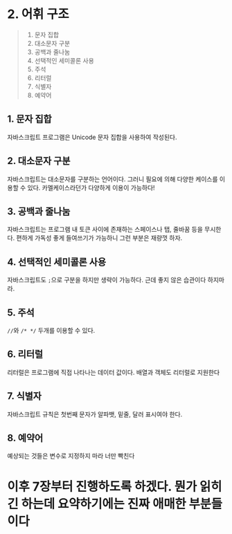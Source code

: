 # 2. 어휘 구조

> 1. 문자 집합
> 2. 대소문자 구분
> 3. 공백과 줄나눔
> 4. 선택적인 세미콜론 사용
> 5. 주석
> 6. 리터럴 
> 7. 식별자
> 8. 예약어

## 1. 문자 집합

자바스크립트 프로그램은 Unicode 문자 집합을 사용하여 작성된다.

## 2. 대소문자 구분

자바스크립트는 대소문자를 구분하는 언어이다. 그러니 필요에 의해 다양한 케이스를 이용할 수 있다. 카멜케이스라던가 다양하게 이용이 가능하다!

## 3. 공백과 줄나눔

자바스크립트는 프로그램 내 토큰 사이에 존재하는 스페이스나 탭, 줄바꿈 등을 무시한다. 편하게 가독성 좋게 들여쓰기가 가능하니 그런 부분은 재량껏 하자.

## 4. 선택적인 세미콜론 사용

자바스크립트도 `;`으로 구분을 하지만 생략이 가능하다. 근데 좋지 않은 습관이다 하지마라.

## 5. 주석

`//`와 `/* */` 두개를 이용할 수 있다.

## 6. 리터럴

리터럴은 프로그램에 직접 나타나는 데이터 값이다. 배열과 객체도 리터럴로 지원한다

## 7. 식별자

자바스크립트 규칙은 첫번째 문자가 알파뱃, 밑줄, 달러 표시여야 한다.

## 8. 예약어

예상되는 것들은 변수로 지정하지 마라 너만 빡친다

# 이후 7장부터 진행하도록 하겠다. 뭔가 읽히긴 하는데 요약하기에는 진짜 애매한 부분들이다

